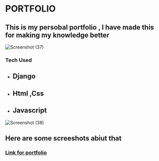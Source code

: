 # PORTFOLIO 
## This is my persobal portfolio , I have made this for making my knowledge better 
![Screenshot (37)](https://user-images.githubusercontent.com/47673623/93523580-e3a28400-f950-11ea-84de-43e27e7663f8.png)
### Tech Used

* ## Django
* ## Html ,Css
* ## Javascript
![Screenshot (38)](https://user-images.githubusercontent.com/47673623/93523790-2e240080-f951-11ea-9f4a-0e2b4c926236.png)


## Here are some screeshots abiut that
### <a href = 'https://ajrockapp.herokuapp.com/'>Link for portfolio</a>
